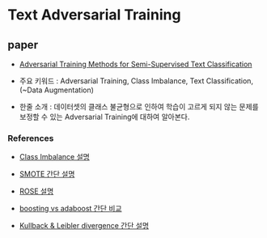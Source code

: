 ﻿# Text Adversarial Training

## paper

- [Adversarial Training Methods for Semi-Supervised Text Classification](https://arxiv.org/abs/1605.07725)

- 주요 키워드 : Adversarial Training, Class Imbalance, Text Classification, (~Data Augmentation)

- 한줄 소개 : 데이터셋의 클래스 불균형으로 인하여 학습이 고르게 되지 않는 문제를 보정할 수 있는 Adversarial Training에 대하여 알아본다.

### References

- [Class Imbalance 설명](https://www.analyticsvidhya.com/blog/2017/03/imbalanced-classification-problem/)

- [SMOTE 간단 설명](http://goodtogreate.tistory.com/entry/Handling-Class-Imbalance-with-R-and-Caret-An-introduction)

- [ROSE 설명](https://stats.stackexchange.com/questions/166458/rose-and-smote-oversampling-methods)

- [boosting vs adaboost 간단 비교](https://www.quora.com/What-is-the-difference-between-gradient-boosting-and-adaboost)

- [Kullback & Leibler divergence 간단 설명](https://brunch.co.kr/@chris-song/69)